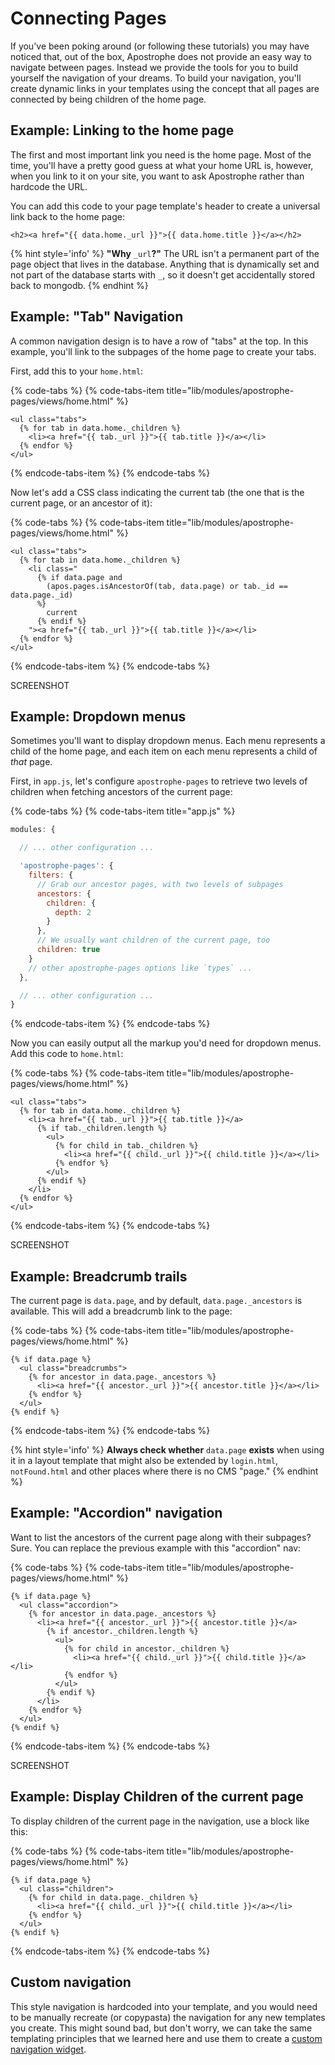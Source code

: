 # Connecting Pages

If you've been poking around (or following these tutorials) you may have noticed that, out of the box, Apostrophe does not provide an easy way to navigate between pages. Instead we provide the tools for you to build yourself the navigation of your dreams. To build your navigation, you'll create dynamic links in your templates using the concept that all pages are connected by being children of the home page.

## Example: Linking to the home page

The first and most important link you need is the home page. Most of the time, you'll have a pretty good guess at what your home URL is, however, when you link to it on your site, you want to ask Apostrophe rather than hardcode the URL.

You can add this code to your page template's header to create a universal link back to the home page:

```markup
<h2><a href="{{ data.home._url }}">{{ data.home.title }}</a></h2>
```

{% hint style='info' %}
**"Why** `_url`**?"** The URL isn't a permanent part of the page object that lives in the database. Anything that is dynamically set and not part of the database starts with `_`, so it doesn't get accidentally stored back to mongodb.
{% endhint %}

## Example: "Tab" Navigation

A common navigation design is to have a row of "tabs" at the top. In this example, you'll link to the subpages of the home page to create your tabs.

First, add this to your `home.html`:

{% code-tabs %}
{% code-tabs-item title="lib/modules/apostrophe-pages/views/home.html" %}
```markup
<ul class="tabs">
  {% for tab in data.home._children %}
    <li><a href="{{ tab._url }}">{{ tab.title }}</a></li>
  {% endfor %}
</ul>
```
{% endcode-tabs-item %}
{% endcode-tabs %}

Now let's add a CSS class indicating the current tab \(the one that is the current page, or an ancestor of it\):

{% code-tabs %}
{% code-tabs-item title="lib/modules/apostrophe-pages/views/home.html" %}
```markup
<ul class="tabs">
  {% for tab in data.home._children %}
    <li class="
      {% if data.page and
        (apos.pages.isAncestorOf(tab, data.page) or tab._id == data.page._id)
      %}
        current
      {% endif %}
    "><a href="{{ tab._url }}">{{ tab.title }}</a></li>
  {% endfor %}
</ul>
```
{% endcode-tabs-item %}
{% endcode-tabs %}

SCREENSHOT

## Example: Dropdown menus

Sometimes you'll want to display dropdown menus. Each menu represents a child of the home page, and each item on each menu represents a child of _that_ page.

First, in `app.js`, let's configure `apostrophe-pages` to retrieve two levels of children when fetching ancestors of the current page:

{% code-tabs %}
{% code-tabs-item title="app.js" %}
```javascript
modules: {

  // ... other configuration ...

  'apostrophe-pages': {
    filters: {
      // Grab our ancestor pages, with two levels of subpages
      ancestors: {
        children: {
          depth: 2
        }
      },
      // We usually want children of the current page, too
      children: true
    }
    // other apostrophe-pages options like `types` ...
  },

  // ... other configuration ...
}
```
{% endcode-tabs-item %}
{% endcode-tabs %}

Now you can easily output all the markup you'd need for dropdown menus. Add this code to `home.html`:

{% code-tabs %}
{% code-tabs-item title="lib/modules/apostrophe-pages/views/home.html" %}
```markup
<ul class="tabs">
  {% for tab in data.home._children %}
    <li><a href="{{ tab._url }}">{{ tab.title }}</a>
      {% if tab._children.length %}
        <ul>
          {% for child in tab._children %}
            <li><a href="{{ child._url }}">{{ child.title }}</a></li>
          {% endfor %}
        </ul>
      {% endif %}
    </li>
  {% endfor %}
</ul>
```
{% endcode-tabs-item %}
{% endcode-tabs %}

SCREENSHOT

## Example: Breadcrumb trails

The current page is `data.page`, and by default, `data.page._ancestors` is available. This will add a breadcrumb link to the page:

{% code-tabs %}
{% code-tabs-item title="lib/modules/apostrophe-pages/views/home.html" %}
```markup
{% if data.page %}
  <ul class="breadcrumbs">
    {% for ancestor in data.page._ancestors %}
      <li><a href="{{ ancestor._url }}">{{ ancestor.title }}</a></li>
    {% endfor %}
  </ul>
{% endif %}
```
{% endcode-tabs-item %}
{% endcode-tabs %}

{% hint style='info' %}
**Always check whether** `data.page` **exists** when using it in a layout template that might also be extended by `login.html`, `notFound.html` and other places where there is no CMS "page."
{% endhint %}

## Example: "Accordion" navigation

Want to list the ancestors of the current page along with their subpages? Sure. You can replace the previous example with this "accordion" nav:

{% code-tabs %}
{% code-tabs-item title="lib/modules/apostrophe-pages/views/home.html" %}
```markup
{% if data.page %}
  <ul class="accordion">
    {% for ancestor in data.page._ancestors %}
      <li><a href="{{ ancestor._url }}">{{ ancestor.title }}</a>
        {% if ancestor._children.length %}
          <ul>
            {% for child in ancestor._children %}
              <li><a href="{{ child._url }}">{{ child.title }}</a></li>
            {% endfor %}
          </ul>
        {% endif %}
      </li>
    {% endfor %}
  </ul>
{% endif %}
```
{% endcode-tabs-item %}
{% endcode-tabs %}

SCREENSHOT

## Example: Display Children of the current page

To display children of the current page in the navigation, use a block like this:

{% code-tabs %}
{% code-tabs-item title="lib/modules/apostrophe-pages/views/home.html" %}
```markup
{% if data.page %}
  <ul class="children">
    {% for child in data.page._children %}
      <li><a href="{{ child._url }}">{{ child.title }}</a></li>
    {% endfor %}
  </ul>
{% endif %}
```
{% endcode-tabs-item %}
{% endcode-tabs %}

## Custom navigation

This style navigation is hardcoded into your template, and you would need to be manually recreate (or copypasta) the navigation for any new templates you create. This might sound bad, but don't worry, we can take the same templating principles that we learned here and use them to create a [custom navigation widget](../editable-content-on-pages/README.md).

